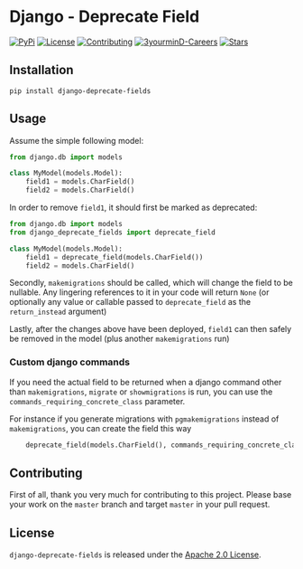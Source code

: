# Django - Deprecate Field

[![PyPi](https://img.shields.io/pypi/v/django-deprecate-fields.svg?branch=master)](https://pypi.python.org/pypi/django-deprecate-fields/)
[![License](https://img.shields.io/github/license/3yourmind/django-deprecate-fields.svg)](./LICENSE)
[![Contributing](https://img.shields.io/badge/PR-welcome-green.svg)](https://github.com/3YOURMIND/django-deprecate-fields/pulls)
[![3yourminD-Careers](https://img.shields.io/badge/3YOURMIND-Hiring-brightgreen.svg)](https://www.3yourmind.com/career)
[![Stars](https://img.shields.io/github/stars/3YOURMIND/django-deprecate-fields.svg?style=social&label=Stars)](https://github.com/3YOURMIND/django-deprecate-fields/stargazers)

## Installation

```
pip install django-deprecate-fields
```

## Usage

Assume the simple following model:
```python
from django.db import models

class MyModel(models.Model):
    field1 = models.CharField()
    field2 = models.CharField()
```

In order to remove `field1`, it should first be marked as deprecated:
```python
from django.db import models
from django_deprecate_fields import deprecate_field

class MyModel(models.Model):
    field1 = deprecate_field(models.CharField())
    field2 = models.CharField()
```

Secondly, `makemigrations` should be called, which will change the field to be nullable. Any lingering references to it
in your code will return `None` (or optionally any value or callable passed to `deprecate_field` as the
`return_instead` argument)

Lastly, after the changes above have been deployed, `field1` can then safely be removed in the model (plus another
`makemigrations` run)

### Custom django commands

If you need the actual field to be returned when a django command other than `makemigrations`, `migrate` or `showmigrations` is run, you can use the
`commands_requiring_concrete_class` parameter.

For instance if you generate migrations with `pgmakemigrations` instead of `makemigrations`, you can create the field
this way
```python
    deprecate_field(models.CharField(), commands_requiring_concrete_class={"pgmakemigrations"})
```

## Contributing

First of all, thank you very much for contributing to this project. Please base
your work on the `master` branch and target `master` in your pull request.

## License

`django-deprecate-fields` is released under the [Apache 2.0 License](./LICENSE).
